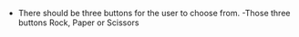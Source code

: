 - There should be three buttons for the user to choose from.
  -Those three buttons Rock, Paper or Scissors
